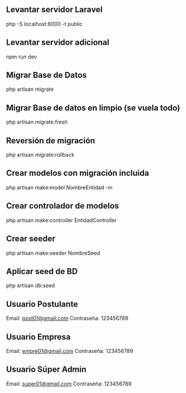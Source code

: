 ## Levantar servidor Laravel
php -S localhost:8000 -t public

## Levantar servidor adicional
npm run dev

## Migrar Base de Datos
php artisan migrate

## Migrar Base de datos en limpio (se vuela todo)
php artisan migrate:fresh

## Reversión de migración
php artisan migrate:rollback

## Crear modelos con migración incluida
php artisan make:model NombreEntidad -m

## Crear controlador de modelos
php artisan make:controller EntidadController

## Crear seeder
php artisan make:seeder NombreSeed

## Aplicar seed de BD
php artisan db:seed

## Usuario Postulante
Email: post01@gmail.com
Contraseña: 123456789

## Usuario Empresa
Email: empre01@gmail.com
Contraseña: 123456789

## Usuario Súper Admin
Email: super01@gmail.com
Contraseña: 123456789